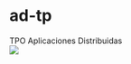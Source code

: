 # ad-tp
TPO Aplicaciones Distribuidas
<br/>
<img src="http://new4.fjcdn.com/gifs/Gotta+go+fast+sonic+and+stuff_edc154_5524058.gif">
